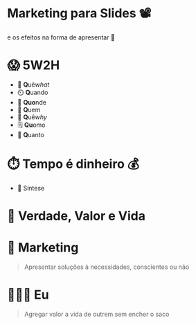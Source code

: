 # Marketing para Slides 📽️

e os efeitos na forma de apresentar 🤩

# 😱 5W2H

- 🎯 **Q**uê*what*
- ⏲️ **Q**uando
- 🌌 **Quo**nde
- 🤷 **Q**uem
- 🤔 **Q**uê*why*
- 🗒️ **Qu**omo
- 💸 **Q**uanto

# ⏱️ Tempo é dinheiro 💰

- 🤏 Síntese

# 🧘 Verdade, Valor e Vida

# 🎩 Marketing

> Apresentar soluções à necessidades, conscientes ou não

# 👨🏽‍💻 Eu

> Agregar valor a vida de outrem sem encher o saco